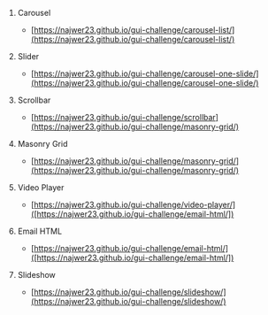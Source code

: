 1. Carousel
	- [https://najwer23.github.io/gui-challenge/carousel-list/](https://najwer23.github.io/gui-challenge/carousel-list/)

2. Slider
	- [https://najwer23.github.io/gui-challenge/carousel-one-slide/](https://najwer23.github.io/gui-challenge/carousel-one-slide/)

3. Scrollbar
	- [https://najwer23.github.io/gui-challenge/scrollbar](https://najwer23.github.io/gui-challenge/masonry-grid/)

4. Masonry Grid
	- [https://najwer23.github.io/gui-challenge/masonry-grid/](https://najwer23.github.io/gui-challenge/masonry-grid/)

5. Video Player
	- [https://najwer23.github.io/gui-challenge/video-player/]([https://najwer23.github.io/gui-challenge/email-html/])

6. Email HTML
	- [https://najwer23.github.io/gui-challenge/email-html/]([https://najwer23.github.io/gui-challenge/email-html/])

7. Slideshow
	- [https://najwer23.github.io/gui-challenge/slideshow/](https://najwer23.github.io/gui-challenge/slideshow/)